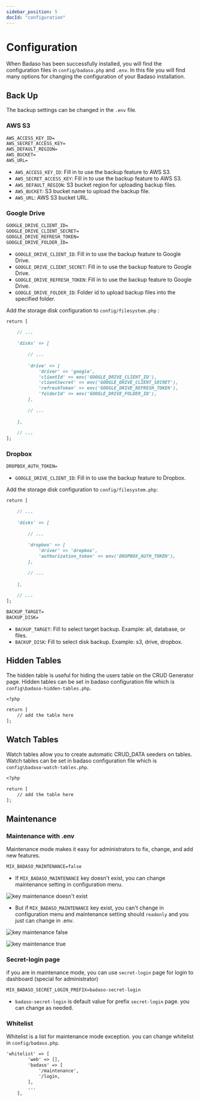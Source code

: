```yaml
---
sidebar_position: 5
docId: "configuration"
---
```


# Configuration

When Badaso has been successfully installed, you will find the configuration files in `config/badaso.php` and `.env`. In this file you will find many options for changing the configuration of your Badaso installation.

## Back Up

The backup settings can be changed in the `.env` file.

### AWS S3

```md title=".env"
AWS_ACCESS_KEY_ID=
AWS_SECRET_ACCESS_KEY=
AWS_DEFAULT_REGION=
AWS_BUCKET=
AWS_URL=
```

- `AWS_ACCESS_KEY_ID`: Fill in to use the backup feature to AWS S3.
- `AWS_SECRET_ACCESS_KEY`: Fill in to use the backup feature to AWS S3.
- `AWS_DEFAULT_REGION`: S3 bucket region for uploading backup files.
- `AWS_BUCKET`: S3 bucket name to upload the backup file.
- `AWS_URL`: AWS S3 bucket URL.

### Google Drive

```md title=".env"
GOOGLE_DRIVE_CLIENT_ID=
GOOGLE_DRIVE_CLIENT_SECRET=
GOOGLE_DRIVE_REFRESH_TOKEN=
GOOGLE_DRIVE_FOLDER_ID=
```

- `GOOGLE_DRIVE_CLIENT_ID`: Fill in to use the backup feature to Google Drive.
- `GOOGLE_DRIVE_CLIENT_SECRET`: Fill in to use the backup feature to Google Drive.
- `GOOGLE_DRIVE_REFRESH_TOKEN`: Fill in to use the backup feature to Google Drive.
- `GOOGLE_DRIVE_FOLDER_ID`: Folder id to upload backup files into the specified folder.

Add the storage disk configuration to `config/filesystem.php` :
```md title="config/filesystem.php"
return [

    // ...
    
    'disks' => [
        
        // ...
        
        'drive' => [
            'driver' => 'google',
            'clientId' => env('GOOGLE_DRIVE_CLIENT_ID'),
            'clientSecret' => env('GOOGLE_DRIVE_CLIENT_SECRET'),
            'refreshToken' => env('GOOGLE_DRIVE_REFRESH_TOKEN'),
            'folderId' => env('GOOGLE_DRIVE_FOLDER_ID'),
        ],
        
        // ...
        
    ],
    
    // ...
];
```
### Dropbox

```md title=".env"
DROPBOX_AUTH_TOKEN=
```

- `GOOGLE_DRIVE_CLIENT_ID`: Fill in to use the backup feature to Dropbox.

Add the storage disk configuration to `config/filesystem.php`:
```md title="config/filesystem.php"
return [

    // ...
    
    'disks' => [
        
        // ...
        
        'dropbox' => [
            'driver' => 'dropbox',
            'authorization_token' => env('DROPBOX_AUTH_TOKEN'),
        ],
        
        // ...
        
    ],
    
    // ...
];
```

```md title=".env"
BACKUP_TARGET=
BACKUP_DISK=
```

- `BACKUP_TARGET`: Fill to select target backup. Example: all, database, or files.
- `BACKUP_DISK`: Fill to select disk backup. Example: s3, drive, dropbox.


## Hidden Tables

The hidden table is useful for hiding the users table on the CRUD Generator page. Hidden tables can be set in badaso configuration file which is `config\badaso-hidden-tables.php`.

```md title="config/badaso-hidden-tables.php"
<?php

return [
    // add the table here
];
```

## Watch Tables

Watch tables allow you to create automatic CRUD_DATA seeders on tables. Watch tables can be set in badaso configuration file which is `config\badaso-watch-tables.php`.

```md title="config/badaso-hidden-tables.php"
<?php

return [
    // add the table here
];
```

## Maintenance

### Maintenance with .env
Maintenance mode makes it easy for administrators to fix, change, and add new features.  

```md title=".env"
MIX_BADASO_MAINTENANCE=false
```
- If `MIX_BADASO_MAINTENANCE` key doesn't exist, you can change maintenance setting in configuration menu.

![key maintenance doesn't exist](https://i.postimg.cc/CLy8DgTg/key-maintenance-doesn-t-exist.png)

- But if `MIX_BADASO_MAINTENANCE` key exist, you can't change in configuration menu and maintenance setting should `readonly` and you just can change in .env.

![key maintenance false](https://i.postimg.cc/3RVvtMk2/key-maintenance-false.png)

![key maintenance true](https://i.postimg.cc/gcLRn07s/key-maintenance-true.png)

### Secret-login page
if you are in maintenance mode, you can use `secret-login` page for login to dashboard (special for administrator)

```md title=".env"
MIX_BADASO_SECRET_LOGIN_PREFIX=badaso-secret-login
```

- `badaso-secret-login` is default value for prefix `secret-login` page. you can change as needed.

### Whitelist
Whitelist is a list for maintenance mode exception. you can change whitelist in `config/badaso.php`.

```md title="config/badaso.php"
'whitelist' => [
        'web' => [],
        'badaso' => [
            '/maintenance',
            '/login,
        ],
        ...
    ],
```

